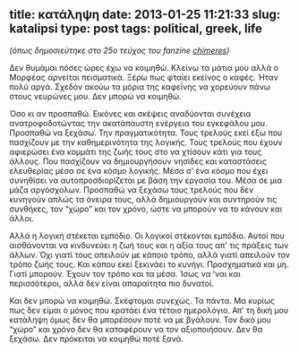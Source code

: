 title: κατάληψη
date: 2013-01-25 11:21:33
slug: katalipsi
type: post
tags: political, greek, life
---

_(όπως δημοσιεύτηκε στο 25ο τεύχος του fanzine [chimeres](http://chimeres.gr/zine))_

Δεν θυμάμαι πόσες ώρες έχω να κοιμηθώ. Κλείνω τα μάτια μου αλλά ο Μορφέας αρνείται πεισματικά. Ξέρω πως φταίει εκείνος ο καφές. Ήταν πολύ αργά. Σχεδόν ακούω τα μόρια της καφεΐνης να χορεύουν πάνω στους νευρώνες μου. Δεν μπορώ να κοιμηθώ.

Όσο κι αν προσπαθώ. Εικόνες και σκέψεις αναδύονται συνέχεια ανατροφοδοτώντας την ακατάπαυστη ενέργεια του εγκεφάλου μου. Προσπαθώ να ξεχάσω. Την πραγματικότητα. Τους τρελούς εκεί έξω που πασχίζουν με την καθημερινότητα της λογικής. Τους τρελούς που έχουν αφιερώσει ένα κομμάτι της ζωής τους στο να χτίσουν κάτι για τους άλλους. Που πασχίζουν να δημιουργήσουν νησίδες και καταστάσεις ελευθερίας μέσα σε ένα κόσμο λογικής. Μέσα σ’ ένα κόσμο που έχει συνηθίσει να αυτοπροσδιορίζεται με βάση την εργασία του. Μέσα σε μια μάζα αργόσχολων. Προσπαθώ να ξεχάσω τους τρελούς που δεν κυνηγούν απλώς τα όνειρα τους, αλλά δημιουργούν και συντηρούν τις συνθήκες, τον “χώρο” και τον χρόνο, ώστε να μπορούν να το κάνουν και άλλοι.

Αλλά η λογική στέκεται εμπόδιο. Οι λογικοί στέκονται εμπόδιο. Αυτοί που αισθάνονται να κινδυνεύει η ζωή τους και η αξία τους απ’ τις πράξεις των άλλων. Όχι γιατί τους απειλούν με κάποιο τρόπο, αλλά γιατί απειλούν τον τρόπο ζωής τους. Και κάπου εκεί ξεκινάει το κυνήγι. Προσχηματικά και μη. Γιατί μπορούν. Έχουν τον τρόπο και τα μέσα. Ίσως να ‘ναι και περισσότεροι, αλλά δεν είναι απαραίτητα πιο δυνατοί.

Και δεν μπορώ να κοιμηθώ. Σκέφτομαι συνεχώς. Τα πάντα. Μα κυρίως πως δεν είμαι ο μόνος που κρατάει ένα τέτοιο ημερολόγιο. Απ’ τη δική μου κατάληψη όμως δεν θα μπορέσουν ποτέ να με βγάλουν. Τον δικό μου “χώρο” και χρόνο δεν θα καταφέρουν να τον αξιοποιήσουν. Δεν θα ξεχάσω. Δεν πρόκειται να κοιμηθώ ποτέ ξανά.
